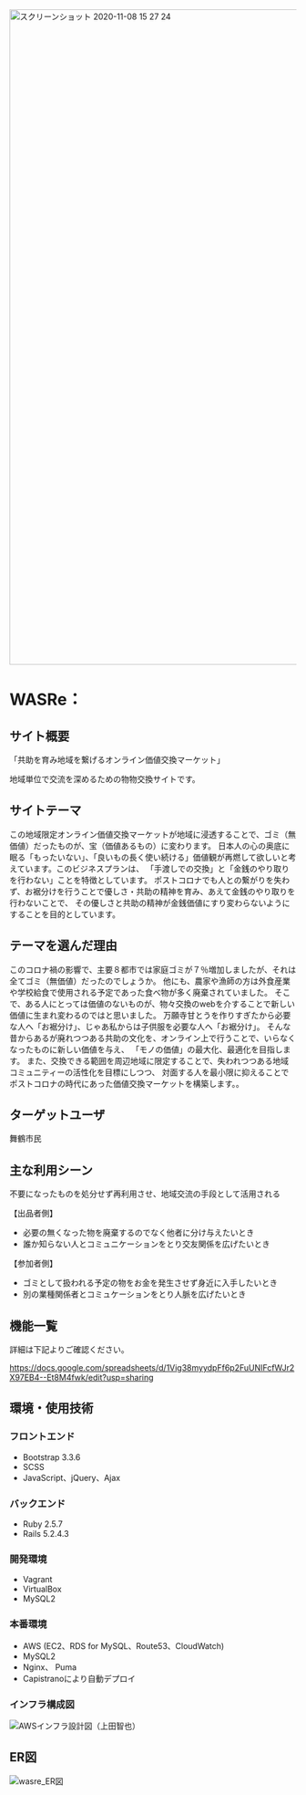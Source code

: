 <img width="1149" alt="スクリーンショット 2020-11-08 15 27 24" src="https://user-images.githubusercontent.com/67405786/98458718-f0b45480-21d6-11eb-8619-63745896502c.png">



# WASRe：


## サイト概要
「共助を育み地域を繋げるオンライン価値交換マーケット」

地域単位で交流を深めるための物物交換サイトです。


## サイトテーマ
この地域限定オンライン価値交換マーケットが地域に浸透することで、ゴミ（無価値）だったものが、宝（価値あるもの）に変わります。
日本人の心の奥底に眠る「もったいない」、「良いもの長く使い続ける」価値観が再燃して欲しいと考えています。このビジネスプランは、
「手渡しでの交換」と「金銭のやり取りを行わない」ことを特徴としています。
ポストコロナでも人との繋がりを失わず、お裾分けを行うことで優しさ・共助の精神を育み、あえて金銭のやり取りを行わないことで、
その優しさと共助の精神が金銭価値にすり変わらないようにすることを目的としています。


## テーマを選んだ理由
このコロナ禍の影響で、主要８都市では家庭ゴミが７％増加しましたが、それは全てゴミ（無価値）だったのでしょうか。
他にも、農家や漁師の方は外食産業や学校給食で使用される予定であった食べ物が多く廃棄されていました。
そこで、ある人にとっては価値のないものが、物々交換のwebを介することで新しい価値に生まれ変わるのではと思いました。
万願寺甘とうを作りすぎたから必要な人へ「お裾分け」、じゃあ私からは子供服を必要な人へ「お裾分け」。
そんな昔からあるが廃れつつある共助の文化を、オンライン上で行うことで、いらなくなったものに新しい価値を与え、
「モノの価値」の最大化、最適化を目指します。
また、交換できる範囲を周辺地域に限定することで、失われつつある地域コミュニティーの活性化を目標にしつつ、
対面する人を最小限に抑えることでポストコロナの時代にあった価値交換マーケットを構築します。。


## ターゲットユーザ
舞鶴市民


## 主な利用シーン
不要になったものを処分せず再利用させ、地域交流の手段として活用される

【出品者側】
* 必要の無くなった物を廃棄するのでなく他者に分け与えたいとき
* 誰か知らない人とコミュニケーションをとり交友関係を広げたいとき

【参加者側】
* ゴミとして扱われる予定の物をお金を発生させず身近に入手したいとき
* 別の業種関係者とコミュケーションをとり人脈を広げたいとき


## 機能一覧
詳細は下記よりご確認ください。

<https://docs.google.com/spreadsheets/d/1Vig38myydpFf6p2FuUNIFcfWJr2X97EB4--Et8M4fwk/edit?usp=sharing>


## 環境・使用技術
### フロントエンド
* Bootstrap 3.3.6
* SCSS
* JavaScript、jQuery、Ajax

### バックエンド
* Ruby 2.5.7
* Rails 5.2.4.3

### 開発環境
* Vagrant
* VirtualBox
* MySQL2

### 本番環境
* AWS (EC2、RDS for MySQL、Route53、CloudWatch)
* MySQL2
* Nginx、 Puma
* Capistranoにより自動デプロイ

### インフラ構成図

![AWSインフラ設計図（上田智也）](https://user-images.githubusercontent.com/67405786/98459341-5572ad80-21dd-11eb-9638-b7fb0193bf28.jpg)


## ER図
![wasre_ER図](https://user-images.githubusercontent.com/67405786/98459315-1b091080-21dd-11eb-844b-5416cc172027.png)
